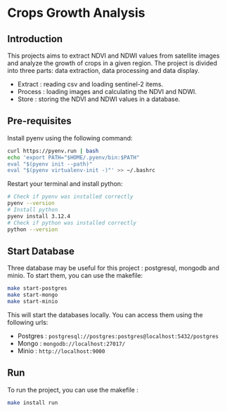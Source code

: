 # Crops Growth Analysis

## Introduction

This projects aims to extract NDVI and NDWI values from satellite images and analyze the growth of crops in a given region. The project is divided into three parts: data extraction, data processing and data display. 

- Extract : reading csv and loading sentinel-2 items.
- Process : loading images and calculating the NDVI and NDWI.
- Store : storing the NDVI and NDWI values in a database.

## Pre-requisites

Install pyenv using the following command:

```bash
curl https://pyenv.run | bash
echo 'export PATH="$HOME/.pyenv/bin:$PATH"
eval "$(pyenv init --path)"
eval "$(pyenv virtualenv-init -)"' >> ~/.bashrc
```

Restart your terminal and install python:

```bash
# Check if pyenv was installed correctly
pyenv --version
# Install python
pyenv install 3.12.4
# Check if python was installed correctly
python --version
```

## Start Database

Three database may be useful for this project : postgresql, mongodb and minio. To start them, you can use the makefile:

```bash
make start-postgres
make start-mongo
make start-minio
```

This will start the databases locally. You can access them using the following urls:

- Postgres : `postgresql://postgres:postgres@localhost:5432/postgres`
- Mongo : `mongodb://localhost:27017/`
- Minio : `http://localhost:9000`

## Run

To run the project, you can use the makefile : 

```bash
make install run
```
